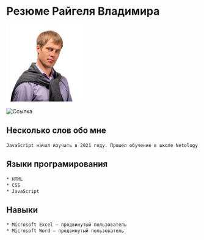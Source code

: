 # Резюме Райгеля Владимира

![Райгель В.А.](/img/vraygel.jpg)

![Ссылка](https://vk.com/feed)

## Несколько слов обо мне
    JavaScript начал изучать в 2021 году. Прошел обучение в школе Netology

## Языки програмирования

    * HTML
    * CSS
    * JavaScript

## Навыки
    * Microsoft Excel — продвинутый пользователь
    * Microsoft Word — продвинутый пользователь

